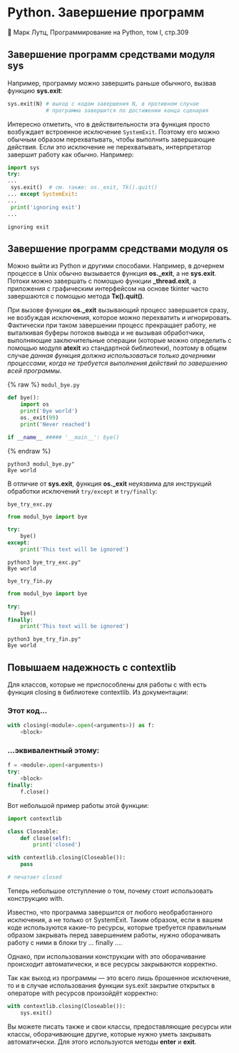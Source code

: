 # Python. Завершение программ

:book: Марк Лутц, Программирование на Python, том I, стр.309

## Завершение программ средствами модуля sys

Например, программу можно завершить раньше обычного, вызвав функцию **sys.exit**:

```python
sys.exit(N) # выход с кодом завершения N, в противном случае
            # программа завершится по достижении конца сценария
```

Интересно отметить, что в действительности эта функция просто возбуждает встроенное исключение `SystemExit`. Поэтому его можно обычным образом перехватывать, чтобы выполнить завершающие действия. Если это исключение не перехватывать, интерпретатор завершит работу как обычно. Например:


```python
import sys
try:
...
 sys.exit()  # см. также: os._exit, Tk().quit()
... except SystemExit:
...
 print('ignoring exit')
...
```
```
ignoring exit
```


## Завершение программ средствами модуля os

Можно выйти из Python и другими способами. Например, в дочернем процессе в Unix обычно вызывается функция **os.\_exit**, а не **sys.exit**. Потоки можно завершать с помощью функции **\_thread.exit**, а приложения с графическим интерфейсом на основе tkinter часто завершаются с помощью метода **Тк().quit()**.

При вызове функции **os.\_exit** вызывающий процесс завершается сразу, не возбуждая исключения, которое можно перехватить и игнорировать. Фактически при таком завершении процесс прекращает работу, не выталкивая буферы потоков вывода и не вызывая обработчики, выполняющие заключительные операции (которые можно определить с помощью модуля **atexit** из стандартной библиотеки), поэтому в общем случае _данная функция должна использоваться только дочерними процессами, когда не требуется выполнения действий по завершению всей программы_.

{% raw %}
`modul_bye.py`
```python
def bye():
    import os
    print('Bye world')
    os._exit(99)
    print('Never reached')

if __name__ ##### '__main__': bye()
```
{% endraw %}


```
python3 modul_bye.py" 
Bye world
```



В отличие от **sys.exit**, функция **os.\_exit** неуязвима для инструкций обработки исключений `try/except` и `try/finally`:

`bye_try_exc.py`
```python
from modul_bye import bye

try:
    bye()
except:
    print('This text will be ignored')
```


```
python3 bye_try_exc.py" 
Bye world
```


`bye_try_fin.py`
```python
from modul_bye import bye

try:
    bye()
finally:
    print('This text will be ignored')
```


```
python3 bye_try_fin.py" 
Bye world
```



## Повышаем надежность с contextlib

Для классов, которые не приспособлены для работы с with есть функция closing в библиотеке contextlib. Из документации:

### Этот код...

```python
with closing(<module>.open(<arguments>)) as f:
    <block>
```

### ...эквивалентный этому:

```python
f = <module>.open(<arguments>)
try:
    <block>
finally:
    f.close()
```

Вот небольшой пример работы этой функции:

```python
import contextlib

class Closeable:
    def close(self):
        print('closed')

with contextlib.closing(Closeable()):
    pass

# печатает closed
```

Теперь небольшое отступление о том, почему стоит использовать конструкцию with.

Известно, что программа завершится от любого необработанного исключения, а не только от SystemExit. Таким образом, если в вашем коде используются какие-то ресурсы, которые требуется правильным образом закрывать перед завершением работы, нужно оборачивать работу с ними в блоки try ... finally ....

Однако, при использовании конструкции with это оборачивание происходит автоматически, и все ресурсы закрываются корректно.

Так как выход из программы — это всего лишь брошенное исключение, то и в случае использования функции sys.exit закрытие открытых в операторе with ресурсов произойдёт корректно:

```python
with contextlib.closing(Closeable()):
    sys.exit()
```

Вы можете писать также и свои классы, предоставляющие ресурсы или классы, оборачивающие другие, которые нужно уметь закрывать автоматически. Для этого используются методы __enter__ и __exit__.
